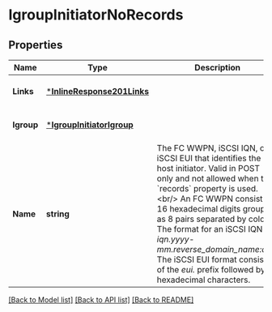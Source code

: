 # IgroupInitiatorNoRecords

## Properties
Name | Type | Description | Notes
------------ | ------------- | ------------- | -------------
**Links** | [***InlineResponse201Links**](inline_response_201__links.md) |  | [optional] [default to null]
**Igroup** | [***IgroupInitiatorIgroup**](igroup_initiator_igroup.md) |  | [optional] [default to null]
**Name** | **string** | The FC WWPN, iSCSI IQN, or iSCSI EUI that identifies the host initiator. Valid in POST only and not allowed when the &#x60;records&#x60; property is used.&lt;br/&gt; An FC WWPN consist of 16 hexadecimal digits grouped as 8 pairs separated by colons. The format for an iSCSI IQN is _iqn.yyyy-mm.reverse_domain_name:any_. The iSCSI EUI format consists of the _eui._ prefix followed by 16 hexadecimal characters.  | [optional] [default to null]

[[Back to Model list]](../README.md#documentation-for-models) [[Back to API list]](../README.md#documentation-for-api-endpoints) [[Back to README]](../README.md)



